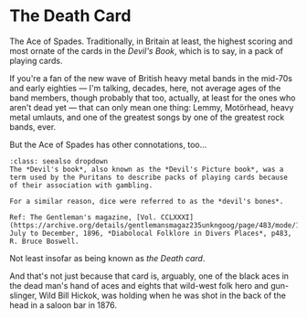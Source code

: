 # The Death Card

The Ace of Spades. Traditionally, in Britain at least, the highest scoring and most ornate of the cards in the *Devil's Book*, which is to say, in a pack of playing cards.

If you're a fan of the new wave of British heavy metal bands in the mid-70s and early eighties — I'm talking, decades, here, not average ages of the band members, though probably that too, actually, at least for the ones who aren't dead yet — that can only mean one thing: Lemmy, Motörhead, heavy metal umlauts, and one of the greatest songs by one of the greatest rock bands, ever.

But the Ace of Spades has other connotations, too...

```{admonition} The Devil's (Picture) Book
:class: seealso dropdown
The *Devil's book*, also known as the *Devil's Picture book*, was a term used by the Puritans to describe packs of playing cards because of their association with gambling.

For a similar reason, dice were referred to as the *devil's bones*.

Ref: The Gentleman's magazine, [Vol. CCLXXXI](https://archive.org/details/gentlemansmagaz235unkngoog/page/483/mode/1up), July to December, 1896, *Diabolocal Folklore in Divers Places*, p483, R. Bruce Boswell. 

```

Not least insofar as being known as *the Death card*.

And that's not just because that card is, arguably, one of the black aces in the dead man's hand of aces and eights that wild-west folk hero and gun-slinger, Wild Bill Hickok, was holding when he was shot in the back of the head in a saloon bar in 1876.
